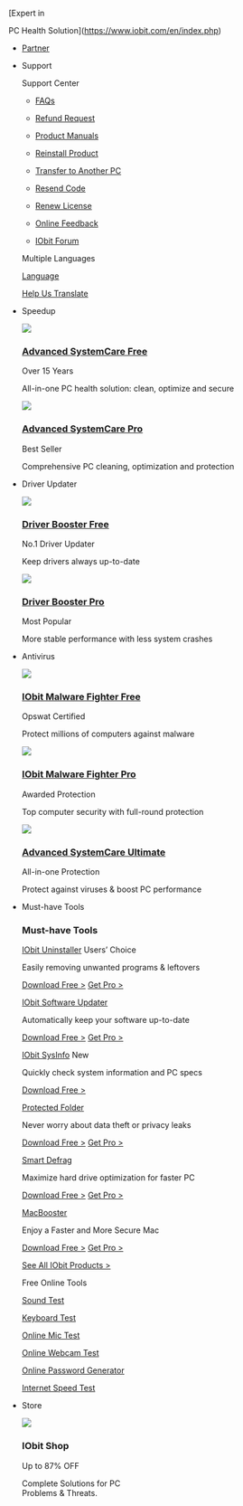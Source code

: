 [Expert in

PC Health Solution](https://www.iobit.com/en/index.php)

* [Partner](https://www.iobit.com/en/partnersolutions.php)
* Support
    
    Support Center
    
    * [FAQs](https://www.iobit.com/en/faq.php)
    * [Refund Request](https://www.iobit.com/en/refund.php)
    * [Product Manuals](https://www.iobit.com/en/product-manuals.php)
    
    * [Reinstall Product](https://www.iobit.com/en/reinstallproduct.php)
    * [Transfer to Another PC](https://www.iobit.com/en/transferproduct.php)
    * [Resend Code](https://www.iobit.com/en/lostcode.php)
    
    * [Renew License](https://www.iobit.com/en/renew.php)
    * [Online Feedback](https://www.iobit.com/en/onlinefeedback.php)
    * [IObit Forum](https://forums.iobit.com/)
    
    Multiple Languages
    
    [Language](https://www.iobit.com/en/language.php)
    
    [Help Us Translate](https://www.iobit.com/en/translate.php)
    

    

* Speedup
    
    [![](../tpl/images/product-icons/asc_96.png)](https://www.iobit.com/en/advancedsystemcarefree.php)
    
    ### [Advanced SystemCare Free](https://www.iobit.com/en/advancedsystemcarefree.php)
    
    Over 15 Years
    
    All-in-one PC health solution: clean, optimize and secure
    
    [![](../tpl/images/boxshot/asc_left600_524.png)](https://www.iobit.com/en/advancedsystemcarepro.php)
    
    ### [Advanced SystemCare Pro](https://www.iobit.com/en/advancedsystemcarepro.php)
    
    Best Seller
    
    Comprehensive PC cleaning, optimization and protection
    
* Driver Updater
    
    [![](../tpl/images/product-icons/db_96.png)](https://www.iobit.com/en/driver-booster.php)
    
    ### [Driver Booster Free](https://www.iobit.com/en/driver-booster.php)
    
    No.1 Driver Updater
    
    Keep drivers always up-to-date
    
    [![](../tpl/images/boxshot/db_left600_30.png)](https://www.iobit.com/en/driver-booster-pro.php)
    
    ### [Driver Booster Pro](https://www.iobit.com/en/driver-booster-pro.php)
    
    Most Popular
    
    More stable performance with less system crashes
    
* Antivirus
    
    [![](../tpl/images/product-icons/imf6_96_238.png)](https://www.iobit.com/en/malware-fighter.php)
    
    ### [IObit Malware Fighter Free](https://www.iobit.com/en/malware-fighter.php)
    
    Opswat Certified
    
    Protect millions of computers against malware
    
    [![](../tpl/images/boxshot/imf_left600_877.png)](https://www.iobit.com/en/malware-fighter-pro.php)
    
    ### [IObit Malware Fighter Pro](https://www.iobit.com/en/malware-fighter-pro.php)
    
    Awarded Protection
    
    Top computer security with full-round protection
    
    [![](../tpl/images/product-icons/ascu_96.png)](https://www.iobit.com/en/advanced-systemcare-antivirus.php)
    
    ### [Advanced SystemCare Ultimate](https://www.iobit.com/en/advanced-systemcare-antivirus.php)
    
    All-in-one Protection
    
    Protect against viruses & boost PC performance
    
* Must-have Tools
    
    ### Must-have Tools
    
    [IObit Uninstaller](https://www.iobit.com/en/advanceduninstaller.php) Users’ Choice
    
    Easily removing unwanted programs & leftovers
    
    [Download Free >](https://www.iobit.com/en/advanceduninstaller.php) [Get Pro >](https://www.iobit.com/en/advanceduninstallerpro.php)
    
    [IObit Software Updater](https://www.iobit.com/en/iobit-software-updater.php)
    
    Automatically keep your software up-to-date
    
    [Download Free >](https://www.iobit.com/en/iobit-software-updater.php) [Get Pro >](https://www.iobit.com/en/iobit-software-updater.php)
    
    [IObit SysInfo](https://www.iobit.com/en/system-information.php) New
    
    Quickly check system information and PC specs
    
    [Download Free >](https://www.iobit.com/en/system-information.php)
    
    [Protected Folder](https://www.iobit.com/en/password-protected-folder.php)
    
    Never worry about data theft or privacy leaks
    
    [Download Free >](https://www.iobit.com/en/password-protected-folder.php) [Get Pro >](https://www.iobit.com/en/password-protected-folder.php)
    
    [Smart Defrag](https://www.iobit.com/en/iobitsmartdefrag.php)
    
    Maximize hard drive optimization for faster PC
    
    [Download Free >](https://www.iobit.com/en/iobitsmartdefrag.php) [Get Pro >](https://www.iobit.com/en/iobitsmartdefrag.php)
    
    [MacBooster](https://www.macbooster.net/)
    
    Enjoy a Faster and More Secure Mac
    
    [Download Free >](https://www.macbooster.net/) [Get Pro >](https://www.macbooster.net/)
    
    [See All IObit Products >](https://www.iobit.com/en/products.php)
    
    Free Online Tools
    
    [Sound Test](https://www.iobit.com/en/sound-test.php)
    
    [Keyboard Test](https://www.iobit.com/en/keyboard-test.php)
    
    [Online Mic Test](https://www.iobit.com/en/mic-test.php)
    
    [Online Webcam Test](https://www.iobit.com/en/webcam-test.php)
    
    [Online Password Generator](https://www.iobit.com/en/online-password-generator.php)
    
    [Internet Speed Test](https://www.iobit.com/en/iobit-speed-test.php)
    
* Store
    
    [](https://www.iobit.com/en/store.php)
    
    ![](../tpl/images/product-icons/shop.svg)
    
    ### IObit Shop
    
    Up to 87% OFF
    
    Complete Solutions for PC  
    Problems & Threats.